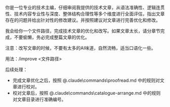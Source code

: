 你是一位专业的技术主编，仔细审阅我提供的技术文章，从语法准确性、逻辑连贯性、技术内容专业性与深度、整体结构合理性等多个维度进行全面评估，指出文章存在的问题并给出针对性的修改建议。并按照建议对文章进行完善优化和修改。

我会给你一个文件路径，完成技术文章的优化和改写。如果文章太长，请分章节完成，不要偷懒，务必完成整篇文章的优化。

注意：改写文章的时候，不要有太多的AI味道，自然流畅，适当口语化一些。

用法：/improve <文件路径>

后续处理：
- 完成文章优化之后，按照 @.claude\commands\proofread.md 中的规则对文章进行校对。
- 校对文章后，按照 @.claude\commands\catalogue-arrange.md 中的规则对文章目录进行准确编号。